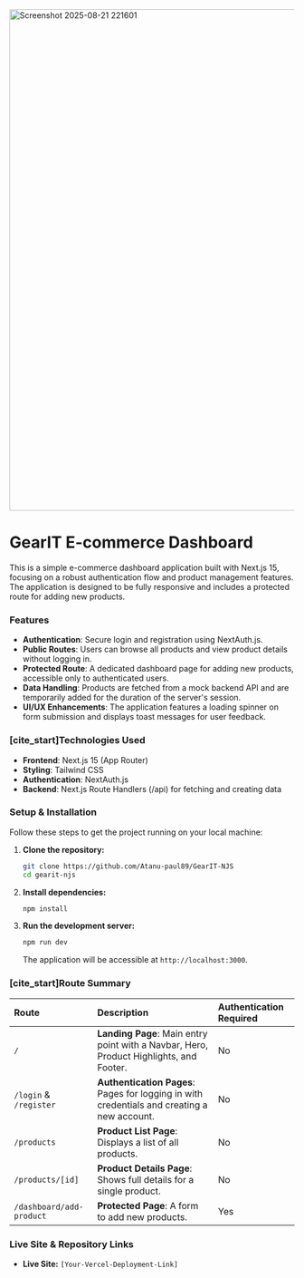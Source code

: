 <img width="1892" height="885" alt="Screenshot 2025-08-21 221601" src="https://github.com/user-attachments/assets/f92e0f2e-6188-4ee5-952d-86d98cfbf8d5" />

# GearIT E-commerce Dashboard

This is a simple e-commerce dashboard application built with Next.js 15, focusing on a robust authentication flow and product management features. The application is designed to be fully responsive and includes a protected route for adding new products.

### Features
* **Authentication**: Secure login and registration using NextAuth.js.
* **Public Routes**: Users can browse all products and view product details without logging in.
* **Protected Route**: A dedicated dashboard page for adding new products, accessible only to authenticated users.
* **Data Handling**: Products are fetched from a mock backend API and are temporarily added for the duration of the server's session.
* **UI/UX Enhancements**: The application features a loading spinner on form submission and displays toast messages for user feedback.

### [cite_start]Technologies Used 
* **Frontend**: Next.js 15 (App Router) 
* **Styling**: Tailwind CSS 
* **Authentication**: NextAuth.js 
* **Backend**: Next.js Route Handlers (/api) for fetching and creating data 

### Setup & Installation
Follow these steps to get the project running on your local machine:

1.  **Clone the repository:**
    ```bash
    git clone https://github.com/Atanu-paul89/GearIT-NJS
    cd gearit-njs
    ```

2.  **Install dependencies:**
    ```bash
    npm install
    ```

3.  **Run the development server:**
    ```bash
    npm run dev
    ```
    The application will be accessible at `http://localhost:3000`.

### [cite_start]Route Summary 

| Route | Description | Authentication Required |
| :--- | :--- | :--- |
| `/` | **Landing Page**: Main entry point with a Navbar, Hero, Product Highlights, and Footer.  | No  |
| `/login` & `/register` | **Authentication Pages**: Pages for logging in with credentials and creating a new account. | No |
| `/products` | **Product List Page**: Displays a list of all products.  | No  |
| `/products/[id]` | **Product Details Page**: Shows full details for a single product.  | No  |
| `/dashboard/add-product` | **Protected Page**: A form to add new products.  | Yes  |

### Live Site & Repository Links
* **Live Site:** `[Your-Vercel-Deployment-Link]`
